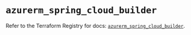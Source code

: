 # `azurerm_spring_cloud_builder`

Refer to the Terraform Registry for docs: [`azurerm_spring_cloud_builder`](https://registry.terraform.io/providers/hashicorp/azurerm/3.116.0/docs/resources/spring_cloud_builder).
